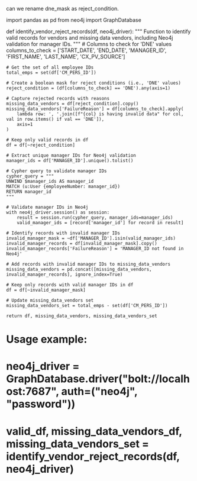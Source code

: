 can we rename dne_mask as reject_condition. 

import pandas as pd
from neo4j import GraphDatabase

def identify_vendor_reject_records(df, neo4j_driver):
    """
    Function to identify valid records for vendors and missing data vendors,
    including Neo4j validation for manager IDs.
    """
    # Columns to check for 'DNE' values
    columns_to_check = ['START_DATE', 'END_DATE', 'MANAGER_ID', 'FIRST_NAME', 'LAST_NAME', 'CX_PV_SOURCE']

    # Get the set of all employee IDs
    total_emps = set(df['CM_PERS_ID'])

    # Create a boolean mask for reject conditions (i.e., 'DNE' values)
    reject_condition = (df[columns_to_check] == 'DNE').any(axis=1)

    # Capture rejected records with reasons
    missing_data_vendors = df[reject_condition].copy()
    missing_data_vendors['FailureReason'] = df[columns_to_check].apply(
        lambda row: ', '.join([f"{col} is having invalid data" for col, val in row.items() if val == 'DNE']),
        axis=1
    )

    # Keep only valid records in df
    df = df[~reject_condition]

    # Extract unique manager IDs for Neo4j validation
    manager_ids = df['MANAGER_ID'].unique().tolist()

    # Cypher query to validate manager IDs
    cypher_query = """
    UNWIND $manager_ids AS manager_id
    MATCH (u:User {employeeNumber: manager_id})
    RETURN manager_id
    """

    # Validate manager IDs in Neo4j
    with neo4j_driver.session() as session:
        result = session.run(cypher_query, manager_ids=manager_ids)
        valid_manager_ids = [record['manager_id'] for record in result]

    # Identify records with invalid manager IDs
    invalid_manager_mask = ~df['MANAGER_ID'].isin(valid_manager_ids)
    invalid_manager_records = df[invalid_manager_mask].copy()
    invalid_manager_records['FailureReason'] = 'MANAGER_ID not found in Neo4j'
    
    # Add records with invalid manager IDs to missing_data_vendors
    missing_data_vendors = pd.concat([missing_data_vendors, invalid_manager_records], ignore_index=True)

    # Keep only records with valid manager IDs in df
    df = df[~invalid_manager_mask]

    # Update missing_data_vendors set
    missing_data_vendors_set = total_emps - set(df['CM_PERS_ID'])

    return df, missing_data_vendors, missing_data_vendors_set

# Usage example:
# neo4j_driver = GraphDatabase.driver("bolt://localhost:7687", auth=("neo4j", "password"))
# valid_df, missing_data_vendors_df, missing_data_vendors_set = identify_vendor_reject_records(df, neo4j_driver)
